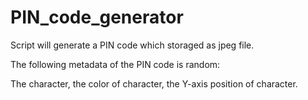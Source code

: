 # PIN_code_generator
Script will generate a PIN code which storaged as jpeg file.

The following metadata of the PIN code is random:

The character, the color of character, the Y-axis position of character.
